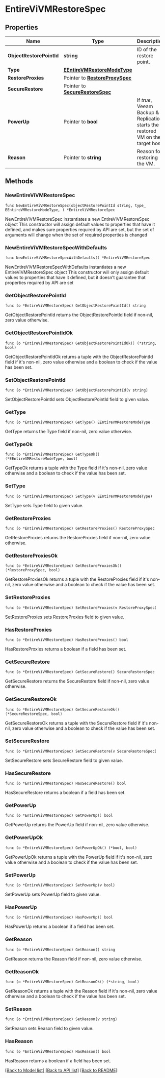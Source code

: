 # EntireViVMRestoreSpec

## Properties

Name | Type | Description | Notes
------------ | ------------- | ------------- | -------------
**ObjectRestorePointId** | **string** | ID of the restore point. | 
**Type** | [**EEntireVMRestoreModeType**](EEntireVMRestoreModeType.md) |  | 
**RestoreProxies** | Pointer to [**RestoreProxySpec**](RestoreProxySpec.md) |  | [optional] 
**SecureRestore** | Pointer to [**SecureRestoreSpec**](SecureRestoreSpec.md) |  | [optional] 
**PowerUp** | Pointer to **bool** | If *true*, Veeam Backup &amp; Replication starts the restored VM on the target host. | [optional] 
**Reason** | Pointer to **string** | Reason for restoring the VM. | [optional] 

## Methods

### NewEntireViVMRestoreSpec

`func NewEntireViVMRestoreSpec(objectRestorePointId string, type_ EEntireVMRestoreModeType, ) *EntireViVMRestoreSpec`

NewEntireViVMRestoreSpec instantiates a new EntireViVMRestoreSpec object
This constructor will assign default values to properties that have it defined,
and makes sure properties required by API are set, but the set of arguments
will change when the set of required properties is changed

### NewEntireViVMRestoreSpecWithDefaults

`func NewEntireViVMRestoreSpecWithDefaults() *EntireViVMRestoreSpec`

NewEntireViVMRestoreSpecWithDefaults instantiates a new EntireViVMRestoreSpec object
This constructor will only assign default values to properties that have it defined,
but it doesn't guarantee that properties required by API are set

### GetObjectRestorePointId

`func (o *EntireViVMRestoreSpec) GetObjectRestorePointId() string`

GetObjectRestorePointId returns the ObjectRestorePointId field if non-nil, zero value otherwise.

### GetObjectRestorePointIdOk

`func (o *EntireViVMRestoreSpec) GetObjectRestorePointIdOk() (*string, bool)`

GetObjectRestorePointIdOk returns a tuple with the ObjectRestorePointId field if it's non-nil, zero value otherwise
and a boolean to check if the value has been set.

### SetObjectRestorePointId

`func (o *EntireViVMRestoreSpec) SetObjectRestorePointId(v string)`

SetObjectRestorePointId sets ObjectRestorePointId field to given value.


### GetType

`func (o *EntireViVMRestoreSpec) GetType() EEntireVMRestoreModeType`

GetType returns the Type field if non-nil, zero value otherwise.

### GetTypeOk

`func (o *EntireViVMRestoreSpec) GetTypeOk() (*EEntireVMRestoreModeType, bool)`

GetTypeOk returns a tuple with the Type field if it's non-nil, zero value otherwise
and a boolean to check if the value has been set.

### SetType

`func (o *EntireViVMRestoreSpec) SetType(v EEntireVMRestoreModeType)`

SetType sets Type field to given value.


### GetRestoreProxies

`func (o *EntireViVMRestoreSpec) GetRestoreProxies() RestoreProxySpec`

GetRestoreProxies returns the RestoreProxies field if non-nil, zero value otherwise.

### GetRestoreProxiesOk

`func (o *EntireViVMRestoreSpec) GetRestoreProxiesOk() (*RestoreProxySpec, bool)`

GetRestoreProxiesOk returns a tuple with the RestoreProxies field if it's non-nil, zero value otherwise
and a boolean to check if the value has been set.

### SetRestoreProxies

`func (o *EntireViVMRestoreSpec) SetRestoreProxies(v RestoreProxySpec)`

SetRestoreProxies sets RestoreProxies field to given value.

### HasRestoreProxies

`func (o *EntireViVMRestoreSpec) HasRestoreProxies() bool`

HasRestoreProxies returns a boolean if a field has been set.

### GetSecureRestore

`func (o *EntireViVMRestoreSpec) GetSecureRestore() SecureRestoreSpec`

GetSecureRestore returns the SecureRestore field if non-nil, zero value otherwise.

### GetSecureRestoreOk

`func (o *EntireViVMRestoreSpec) GetSecureRestoreOk() (*SecureRestoreSpec, bool)`

GetSecureRestoreOk returns a tuple with the SecureRestore field if it's non-nil, zero value otherwise
and a boolean to check if the value has been set.

### SetSecureRestore

`func (o *EntireViVMRestoreSpec) SetSecureRestore(v SecureRestoreSpec)`

SetSecureRestore sets SecureRestore field to given value.

### HasSecureRestore

`func (o *EntireViVMRestoreSpec) HasSecureRestore() bool`

HasSecureRestore returns a boolean if a field has been set.

### GetPowerUp

`func (o *EntireViVMRestoreSpec) GetPowerUp() bool`

GetPowerUp returns the PowerUp field if non-nil, zero value otherwise.

### GetPowerUpOk

`func (o *EntireViVMRestoreSpec) GetPowerUpOk() (*bool, bool)`

GetPowerUpOk returns a tuple with the PowerUp field if it's non-nil, zero value otherwise
and a boolean to check if the value has been set.

### SetPowerUp

`func (o *EntireViVMRestoreSpec) SetPowerUp(v bool)`

SetPowerUp sets PowerUp field to given value.

### HasPowerUp

`func (o *EntireViVMRestoreSpec) HasPowerUp() bool`

HasPowerUp returns a boolean if a field has been set.

### GetReason

`func (o *EntireViVMRestoreSpec) GetReason() string`

GetReason returns the Reason field if non-nil, zero value otherwise.

### GetReasonOk

`func (o *EntireViVMRestoreSpec) GetReasonOk() (*string, bool)`

GetReasonOk returns a tuple with the Reason field if it's non-nil, zero value otherwise
and a boolean to check if the value has been set.

### SetReason

`func (o *EntireViVMRestoreSpec) SetReason(v string)`

SetReason sets Reason field to given value.

### HasReason

`func (o *EntireViVMRestoreSpec) HasReason() bool`

HasReason returns a boolean if a field has been set.


[[Back to Model list]](../README.md#documentation-for-models) [[Back to API list]](../README.md#documentation-for-api-endpoints) [[Back to README]](../README.md)


